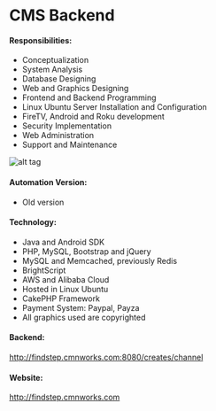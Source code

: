 # CMS Backend
#### Responsibilities:

- Conceptualization
- System Analysis
- Database Designing
- Web and Graphics Designing
- Frontend and Backend Programming
- Linux Ubuntu Server Installation and Configuration
- FireTV, Android and Roku development
- Security Implementation
- Web Administration
- Support and Maintenance

![alt tag](https://media-exp1.licdn.com/dms/image/C5622AQFVdeQi-I1JKg/feedshare-shrink_2048_1536/0/1618944040668?e=1622073600&v=beta&t=c9X-0u_RgzLYHqEo7O1NgLzIHniKJwPcgN0w2H7TVk0)

#### Automation Version:
- Old version

#### Technology:
- Java and Android SDK
- PHP, MySQL, Bootstrap and jQuery
- MySQL and Memcached, previously Redis
- BrightScript
- AWS and Alibaba Cloud
- Hosted in Linux Ubuntu
- CakePHP Framework
- Payment System: Paypal, Payza
- All graphics used are copyrighted

#### Backend:
http://findstep.cmnworks.com:8080/creates/channel

#### Website:
http://findstep.cmnworks.com
